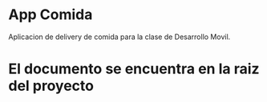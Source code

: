 # App Comida
 Aplicacion de delivery de comida para la clase de Desarrollo Movil.

 # El documento se encuentra en la raiz del proyecto

